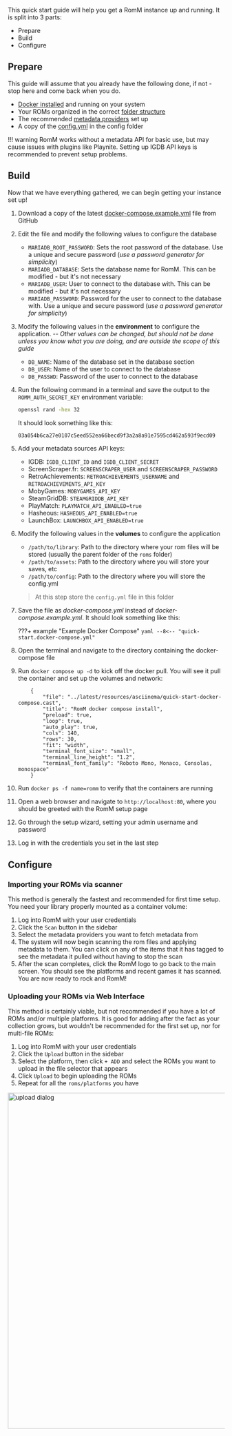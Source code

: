 <!-- trunk-ignore-all(markdownlint/MD033) -->
<!-- trunk-ignore-all(markdownlint/MD041) -->

This quick start guide will help you get a RomM instance up and running. It is split into 3 parts:

- Prepare
- Build
- Configure

## Prepare

This guide will assume that you already have the following done, if not - stop here and come back when you do.

- [Docker installed](https://docs.docker.com/get-docker/) and running on your system
- Your ROMs organized in the correct [folder structure](./Folder-Structure.md)
- The recommended [metadata providers](./Metadata-Providers.md) set up
- A copy of the [config.yml](https://github.com/rommapp/romm/blob/master/examples/config.example.yml) in the config folder

<!-- prettier-ignore -->
!!! warning
    RomM works without a metadata API for basic use, but may cause issues with plugins like Playnite. Setting up IGDB API keys is recommended to prevent setup problems.

## Build

Now that we have everything gathered, we can begin getting your instance set up!

1. Download a copy of the latest <a href="https://github.com/rommapp/romm/blob/master/examples/docker-compose.example.yml" target="_blank" rel="noopener noreferrer">docker-compose.example.yml</a> file from GitHub
2. Edit the file and modify the following values to configure the database
    - `MARIADB_ROOT_PASSWORD`: Sets the root password of the database. Use a unique and secure password (_use a password generator for simplicity_)
    - `MARIADB_DATABASE`: Sets the database name for RomM. This can be modified - but it's not necessary
    - `MARIADB_USER`: User to connect to the database with. This can be modified - but it's not necessary
    - `MARIADB_PASSWORD`: Password for the user to connect to the database with. Use a unique and secure password (_use a password generator for simplicity_)
3. Modify the following values in the **environment** to configure the application. _-- Other values can be changed, but should not be done unless you know what you are doing, and are outside the scope of this guide_
    - `DB_NAME`: Name of the database set in the database section
    - `DB_USER`: Name of the user to connect to the database
    - `DB_PASSWD`: Password of the user to connect to the database
4. Run the following command in a terminal and save the output to the `ROMM_AUTH_SECRET_KEY` environment variable:
    ```sh
    openssl rand -hex 32
    ```
    It should look something like this:
    ```sh
    03a054b6ca27e0107c5eed552ea66becd9f3a2a8a91e7595cd462a593f9ecd09
    ```
5. Add your metadata sources API keys:
    - IGDB: `IGDB_CLIENT_ID` and `IGDB_CLIENT_SECRET`
    - ScreenScraper.fr: `SCREENSCRAPER_USER` and `SCREENSCRAPER_PASSWORD`
    - RetroAchievements: `RETROACHIEVEMENTS_USERNAME` and `RETROACHIEVEMENTS_API_KEY`
    - MobyGames: `MOBYGAMES_API_KEY`
    - SteamGridDB: `STEAMGRIDDB_API_KEY`
    - PlayMatch: `PLAYMATCH_API_ENABLED=true`
    - Hasheous: `HASHEOUS_API_ENABLED=true`
    - LaunchBox: `LAUNCHBOX_API_ENABLED=true`
6. Modify the following values in the **volumes** to configure the application
    - `/path/to/library`: Path to the directory where your rom files will be stored (usually the parent folder of the `roms` folder)
    - `/path/to/assets`: Path to the directory where you will store your saves, etc
    - `/path/to/config`: Path to the directory where you will store the config.yml
    > At this step store the `config.yml` file in this folder
7. Save the file as _docker-compose.yml_ instead of _docker-compose.example.yml_. It should look something like this:

    <!-- prettier-ignore -->
    ???+ example "Example Docker Compose"
        ``` yaml
        --8<-- "quick-start.docker-compose.yml"
        ```

8. Open the terminal and navigate to the directory containing the docker-compose file
9. Run `docker compose up -d` to kick off the docker pull. You will see it pull the container and set up the volumes and network:

    ```asciinema-player
        {
            "file": "../latest/resources/asciinema/quick-start-docker-compose.cast",
            "title": "RomM docker compose install",
            "preload": true,
            "loop": true,
            "auto_play": true,
            "cols": 140,
            "rows": 30,
            "fit": "width",
            "terminal_font_size": "small",
            "terminal_line_height": "1.2",
            "terminal_font_family": "Roboto Mono, Monaco, Consolas, monospace"
        }
    ```

1.  Run `docker ps -f name=romm` to verify that the containers are running
2.  Open a web browser and navigate to `http://localhost:80`, where you should be greeted with the RomM setup page
3.  Go through the setup wizard, setting your admin username and password
4.  Log in with the credentials you set in the last step

## Configure

### Importing your ROMs via scanner

This method is generally the fastest and recommended for first time setup. You need your library properly mounted as a container volume:

1. Log into RomM with your user credentials
2. Click the `Scan` button in the sidebar
3. Select the metadata providers you want to fetch metadata from
4. The system will now begin scanning the rom files and applying metadata to them. You can click on any of the items that it has tagged to see the metadata it pulled without having to stop the scan
5. After the scan completes, click the RomM logo to go back to the main screen. You should see the platforms and recent games it has scanned. You are now ready to rock and RomM!

### Uploading your ROMs via Web Interface

This method is certainly viable, but not recommended if you have a lot of ROMs and/or multiple platforms. It is good for adding after the fact as your collection grows, but wouldn't be recommended for the first set up, nor for multi-file ROMs:

1. Log into RomM with your user credentials
2. Click the `Upload` button in the sidebar
3. Select the platform, then click `+ ADD` and select the ROMs you want to upload in the file selector that appears
4. Click `Upload` to begin uploading the ROMs
5. Repeat for all the `roms/platforms` you have

<img src="https://raw.githubusercontent.com/rommapp/docs/refs/heads/main/docs/resources/quickstart/upload_roms.png" width="780" alt="upload dialog">
